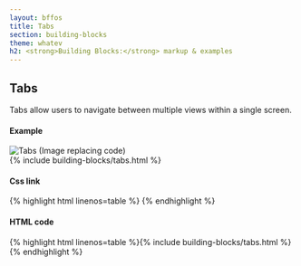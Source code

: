 ```yaml
---
layout: bffos
title: Tabs
section: building-blocks
theme: whatev
h2: <strong>Building Blocks:</strong> markup & examples
---
```


## Tabs

Tabs allow users to navigate between multiple views within a single screen. 

<div>
  <h4>Example</h4>
  <section class="example">
    <img src="../images/BB/tabs.jpg" alt="Tabs (Image replacing code)"/>
    <article class="tab frame">{% include building-blocks/tabs.html %}</article>
  </section>

  <h4>Css link</h4>
  {% highlight html linenos=table %}<link href="(your styles folder)/themes/whatev/tabs.css" rel="stylesheet" type="text/css">
<link href="(your styles folder)/themes/whatev/icons.css" rel="stylesheet" type="text/css">{% endhighlight %}

  <h4>HTML code</h4>
  {% highlight html linenos=table %}{% include building-blocks/tabs.html %}{% endhighlight %}
</div>
